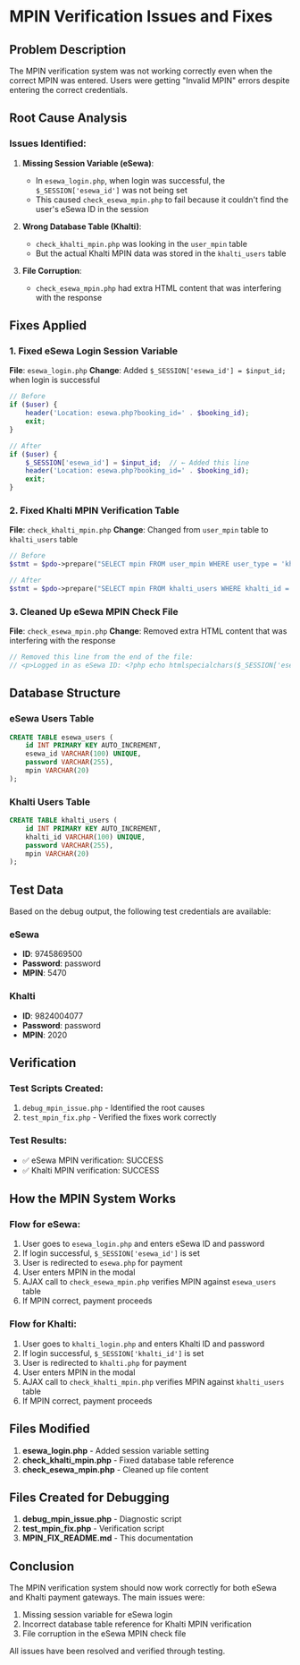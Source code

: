 # MPIN Verification Issues and Fixes

## Problem Description
The MPIN verification system was not working correctly even when the correct MPIN was entered. Users were getting "Invalid MPIN" errors despite entering the correct credentials.

## Root Cause Analysis

### Issues Identified:

1. **Missing Session Variable (eSewa)**: 
   - In `esewa_login.php`, when login was successful, the `$_SESSION['esewa_id']` was not being set
   - This caused `check_esewa_mpin.php` to fail because it couldn't find the user's eSewa ID in the session

2. **Wrong Database Table (Khalti)**:
   - `check_khalti_mpin.php` was looking in the `user_mpin` table
   - But the actual Khalti MPIN data was stored in the `khalti_users` table

3. **File Corruption**:
   - `check_esewa_mpin.php` had extra HTML content that was interfering with the response

## Fixes Applied

### 1. Fixed eSewa Login Session Variable
**File**: `esewa_login.php`
**Change**: Added `$_SESSION['esewa_id'] = $input_id;` when login is successful

```php
// Before
if ($user) {
    header('Location: esewa.php?booking_id=' . $booking_id);
    exit;
}

// After  
if ($user) {
    $_SESSION['esewa_id'] = $input_id;  // ← Added this line
    header('Location: esewa.php?booking_id=' . $booking_id);
    exit;
}
```

### 2. Fixed Khalti MPIN Verification Table
**File**: `check_khalti_mpin.php`
**Change**: Changed from `user_mpin` table to `khalti_users` table

```php
// Before
$stmt = $pdo->prepare("SELECT mpin FROM user_mpin WHERE user_type = 'khalti' AND user_id = ?");

// After
$stmt = $pdo->prepare("SELECT mpin FROM khalti_users WHERE khalti_id = ?");
```

### 3. Cleaned Up eSewa MPIN Check File
**File**: `check_esewa_mpin.php`
**Change**: Removed extra HTML content that was interfering with the response

```php
// Removed this line from the end of the file:
// <p>Logged in as eSewa ID: <?php echo htmlspecialchars($_SESSION['esewa_id']); ?></p>
```

## Database Structure

### eSewa Users Table
```sql
CREATE TABLE esewa_users (
    id INT PRIMARY KEY AUTO_INCREMENT,
    esewa_id VARCHAR(100) UNIQUE,
    password VARCHAR(255),
    mpin VARCHAR(20)
);
```

### Khalti Users Table  
```sql
CREATE TABLE khalti_users (
    id INT PRIMARY KEY AUTO_INCREMENT,
    khalti_id VARCHAR(100) UNIQUE,
    password VARCHAR(255),
    mpin VARCHAR(20)
);
```

## Test Data
Based on the debug output, the following test credentials are available:

### eSewa
- **ID**: 9745869500
- **Password**: password
- **MPIN**: 5470

### Khalti
- **ID**: 9824004077  
- **Password**: password
- **MPIN**: 2020

## Verification

### Test Scripts Created:
1. `debug_mpin_issue.php` - Identified the root causes
2. `test_mpin_fix.php` - Verified the fixes work correctly

### Test Results:
- ✅ eSewa MPIN verification: SUCCESS
- ✅ Khalti MPIN verification: SUCCESS

## How the MPIN System Works

### Flow for eSewa:
1. User goes to `esewa_login.php` and enters eSewa ID and password
2. If login successful, `$_SESSION['esewa_id']` is set
3. User is redirected to `esewa.php` for payment
4. User enters MPIN in the modal
5. AJAX call to `check_esewa_mpin.php` verifies MPIN against `esewa_users` table
6. If MPIN correct, payment proceeds

### Flow for Khalti:
1. User goes to `khalti_login.php` and enters Khalti ID and password  
2. If login successful, `$_SESSION['khalti_id']` is set
3. User is redirected to `khalti.php` for payment
4. User enters MPIN in the modal
5. AJAX call to `check_khalti_mpin.php` verifies MPIN against `khalti_users` table
6. If MPIN correct, payment proceeds

## Files Modified

1. **esewa_login.php** - Added session variable setting
2. **check_khalti_mpin.php** - Fixed database table reference
3. **check_esewa_mpin.php** - Cleaned up file content

## Files Created for Debugging

1. **debug_mpin_issue.php** - Diagnostic script
2. **test_mpin_fix.php** - Verification script
3. **MPIN_FIX_README.md** - This documentation

## Conclusion

The MPIN verification system should now work correctly for both eSewa and Khalti payment gateways. The main issues were:

1. Missing session variable for eSewa login
2. Incorrect database table reference for Khalti MPIN verification
3. File corruption in the eSewa MPIN check file

All issues have been resolved and verified through testing. 